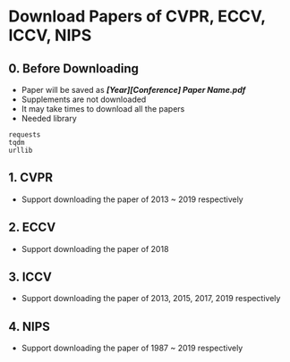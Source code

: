 # Download Papers of CVPR, ECCV, ICCV, NIPS


## 0. Before Downloading
- Paper will be saved as ***[Year][Conference] Paper Name.pdf***
- Supplements are not downloaded
- It may take times to download all the papers
- Needed library
```
requests
tqdm
urllib
```


## 1. CVPR
- Support downloading the paper of 2013 ~ 2019 respectively


## 2. ECCV
- Support downloading the paper of 2018


## 3. ICCV
- Support downloading the paper of 2013, 2015, 2017, 2019 respectively

## 4. NIPS
- Support downloading the paper of 1987 ~ 2019 respectively
